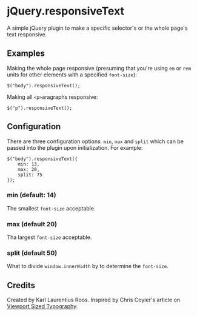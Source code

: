 # jQuery.responsiveText

A simple jQuery plugin to make a specific selector's or the whole page's text responsive.

## Examples
Making the whole page responsive (presuming that you're using `em` or `rem` units for other elements with a specified `font-size`):

	$("body").responsiveText();

Making all `<p>`aragraphs responsive:

	$("p").responsiveText();

## Configuration

There are three configuration options. `min`, `max` and `split` which can be passed into the plugin upon initialization. For example:

	$("body").responsiveText({
		min: 13,
		max: 20,
		split: 75
	});

### min (default: 14)

The smallest `font-size` acceptable.

### max (default 20)

Tha largest `font-size` acceptable.

### split (default 50)

What to divide `window.innerWidth` by to determine the `font-size`.

## Credits

Created by Karl Laurentius Roos. Inspired by Chris Coyier's article on [Viewport Sized Typography](http://css-tricks.com/viewport-sized-typography/).